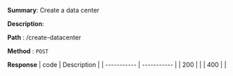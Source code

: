 **Summary**: Create a data center

**Description**:

**Path** : /create-datacenter

**Method** : `POST`

**Response**
| code      | Description |
| ----------- | ----------- |
|  200   |       |
|  400   |       |

